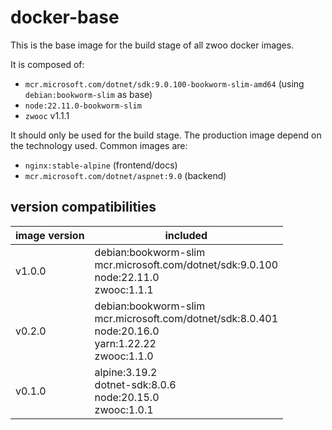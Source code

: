 # docker-base

This is the base image for the build stage of all zwoo docker images.

It is composed of:

- `mcr.microsoft.com/dotnet/sdk:9.0.100-bookworm-slim-amd64` (using `debian:bookworm-slim` as base)
- `node:22.11.0-bookworm-slim`
- `zwooc` v1.1.1

It should only be used for the build stage. The production image depend on the technology used. Common images are:

- `nginx:stable-alpine` (frontend/docs)
- `mcr.microsoft.com/dotnet/aspnet:9.0` (backend)

## version compatibilities

| image version | included                                                                                                           |
| ------------- | ------------------------------------------------------------------------------------------------------------------ |
| v1.0.0        | debian:bookworm-slim <br> mcr.microsoft.com/dotnet/sdk:9.0.100 <br> node:22.11.0 <br>zwooc:1.1.1                   |
| v0.2.0        | debian:bookworm-slim <br> mcr.microsoft.com/dotnet/sdk:8.0.401 <br> node:20.16.0 <br> yarn:1.22.22 <br>zwooc:1.1.0 |
| v0.1.0        | alpine:3.19.2 <br> dotnet-sdk:8.0.6 <br> node:20.15.0 <br> zwooc:1.0.1                                             |